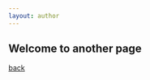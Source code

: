 ```yaml
---
layout: author
---
```

<!--
 * @Author: fanlong
 * @Date: 2023-10-19 11:12:50
 * @LastEditors: fanlong
 * @LastEditTime: 2023-10-19 21:04:15
 * @FilePath: \fanl0228.github.io\another-page.md
 * @Description: 
 * 
 * @github: https://github.com/fanl0228
 * @Email: fanl@smail.nju.edu.cn
 * Copyright (c) 2023 by fanlong/Nanjing University, All Rights Reserved. 
-->
## Welcome to another page


[back](./)
